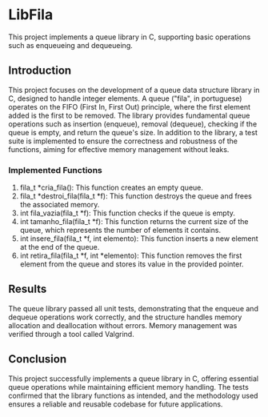 # LibFila
This project implements a queue library in C, supporting basic operations such as enqueueing and dequeueing.

## Introduction
This project focuses on the development of a queue data structure library in C, designed to handle integer elements. A queue ("fila", in portuguese) operates on the FIFO (First In, First Out) principle, where the first element added is the first to be removed. The library provides fundamental queue operations such as insertion (enqueue), removal (dequeue), checking if the queue is empty, and return the queue's size. In addition to the library, a test suite is implemented to ensure the correctness and robustness of the functions, aiming for effective memory management without leaks.

### Implemented Functions
1. fila_t *cria_fila(): This function creates an empty queue.
2. fila_t *destroi_fila(fila_t *f): This function destroys the queue and frees the associated memory.
3. int fila_vazia(fila_t *f): This function checks if the queue is empty.
4. int tamanho_fila(fila_t *f): This function returns the current size of the queue, which represents the number of elements it contains.
5. int insere_fila(fila_t *f, int elemento): This function inserts a new element at the end of the queue.
6. int retira_fila(fila_t *f, int *elemento): This function removes the first element from the queue and stores its value in the provided pointer.

## Results
The queue library passed all unit tests, demonstrating that the enqueue and dequeue operations work correctly, and the structure handles memory allocation and deallocation without errors. Memory management was verified through a tool called Valgrind.

## Conclusion
This project successfully implements a queue library in C, offering essential queue operations while maintaining efficient memory handling. The tests confirmed that the library functions as intended, and the methodology used ensures a reliable and reusable codebase for future applications.
